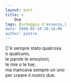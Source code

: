 ```yaml
---
layout: post
title: >
    Due
tags: [scheggia d'essenza,]
date: 2009-05-10 20:18:00
author: pietro
---
```

C'è sempre stato qualcosa<br/>o qualcuno,<br/>le parole le emozioni,<br/>le mie o le tue,<br/>ma mancava sempre un uno<br/>per creare il nostro due.
